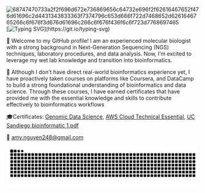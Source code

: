 ![68747470733a2f2f696d672e736869656c64732e696f2f62616467652f476d61696c2d4431343833363f7374796c653d666f722d7468652d6261646765266c6f676f3d676d61696c266c6f676f436f6c6f723d7768697465](https://github.com/user-attachments/assets/316e19ef-3605-4fcd-b1f9-3ad0da60a3ee)
[![Typing SVG](https://readme-typing-svg.demolab.com?font=Fira+Code&weight=700&size=23&duration=4980&pause=10&color=BE76F7&width=435&lines=Hi+There!+I'm+Amy.)](https://git.io/typing-svg)

👋 Welcome to my GitHub profile! I am an experienced molecular biologist with a strong background in Next-Generation Sequencing (NGS) techniques, laboratory procedures, and data analysis. Now, I’m excited to leverage my wet lab knowledge and transition into bioinformatics.

🍁 Although I don't have direct real-world bioinformatics experience yet, I have proactively taken courses on platforms like Coursera, and DataCamp to build a strong foundational understanding of bioinformatics and data science. Through these courses, I have earned certificates that have provided me with the essential knowledge and skills to contribute effectively to bioinformatics workflows

🎓Certificates:
[Genomic Data Science](https://coursera.org/share/e06ef18bf3a16a96bb473e0f39a8105d), 
[AWS Cloud Technical Essential](https://coursera.org/share/357f5e1fde10d227f140ce6cdc0ea4b9),
[UC Sandiego bioinformatic 1.pdf](https://github.com/user-attachments/files/17880253/uc.sandiego.bioinformatic.1.pdf)

📧 amy.nguyen248@gmail.com




![snake gif](https://github.com/anguyen816/anguyen816/blob/output/github-snake-dark.svg)
